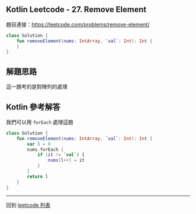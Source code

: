 ## Kotlin Leetcode - 27. Remove Element

題目連接：<https://leetcode.com/problems/remove-element/>

```kotlin
class Solution {
    fun removeElement(nums: IntArray, `val`: Int): Int {
    }
}
```

## 解題思路

這一題考的是對陣列的處理

## Kotlin 參考解答

我們可以用 `forEach` 處理這題

```kotlin
class Solution {
    fun removeElement(nums: IntArray, `val`: Int): Int {
        var l = 0
        nums.forEach {
            if (it != `val`) {
                nums[l++] = it
            }
        }
        return l
    }
}
```

------

回到 [leetcode 列表](index.md)
